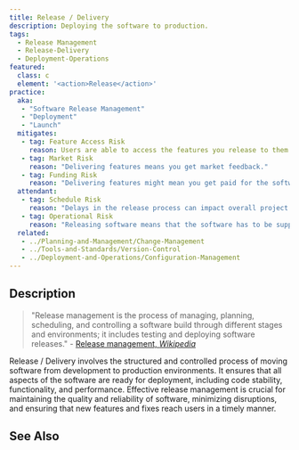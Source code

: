 ```yaml
---
title: Release / Delivery
description: Deploying the software to production.
tags: 
  - Release Management
  - Release-Delivery
  - Deployment-Operations
featured: 
  class: c
  element: '<action>Release</action>'
practice:
  aka: 
   - "Software Release Management"
   - "Deployment"
   - "Launch"
  mitigates:
   - tag: Feature Access Risk
     reason: Users are able to access the features you release to them.
   - tag: Market Risk
     reason: "Delivering features means you get market feedback."
   - tag: Funding Risk
     reason: "Delivering features might mean you get paid for the software you write."
  attendant:
   - tag: Schedule Risk
     reason: "Delays in the release process can impact overall project timelines."
   - tag: Operational Risk
     reason: "Releasing software means that the software has to be supported in production."
  related:
   - ../Planning-and-Management/Change-Management
   - ../Tools-and-Standards/Version-Control
   - ../Deployment-and-Operations/Configuration-Management
---
```


<PracticeIntro details={frontMatter} /> 

## Description

> "Release management is the process of managing, planning, scheduling, and controlling a software build through different stages and environments; it includes testing and deploying software releases." - [Release management, _Wikipedia_](https://en.wikipedia.org/wiki/Release_management)

Release / Delivery involves the structured and controlled process of moving software from development to production environments. It ensures that all aspects of the software are ready for deployment, including code stability, functionality, and performance. Effective release management is crucial for maintaining the quality and reliability of software, minimizing disruptions, and ensuring that new features and fixes reach users in a timely manner.

## See Also

<TagList tag="Release-Delivery" />
